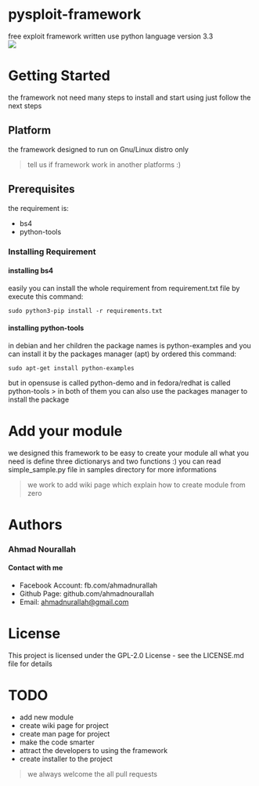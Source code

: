 # pysploit-framework
free exploit framework written use python language version 3.3
<br>
<img src="http://webscan.esy.es/pysploit.png">

# Getting Started
the framework not need many steps to install and start using just follow the next steps
## Platform
the framework designed to run on Gnu/Linux distro only 
> tell us if framework work in another platforms :)
## Prerequisites
the requirement is: 
* bs4
* python-tools
### Installing Requirement 
#### installing bs4
easily you can install the whole requirement from requirement.txt file by execute this command:
```
sudo python3-pip install -r requirements.txt
```
#### installing python-tools
in debian and her children the package names is python-examples and you can install it by the packages manager (apt) by ordered this command:
```
sudo apt-get install python-examples
```
but in opensuse is called python-demo and in fedora/redhat is called python-tools > in both of them you can also use the packages manager to install the package
# Add your module
we designed this framework to be easy to create your module all what you need is define three dictionarys and two functions :) 
you can read simple_sample.py file in samples directory for more informations 
> we work to add wiki page which explain how to create module from zero
# Authors
### Ahmad Nourallah
#### Contact with me
* Facebook Account: fb.com/ahmadnurallah
* Github Page: github.com/ahmadnourallah
* Email: ahmadnurallah@gmail.com
# License
This project is licensed under the GPL-2.0 License - see the LICENSE.md file for details
# TODO
* add new module
* create wiki page for project
* create man page for project 
* make the code smarter
* attract the developers to using the framework
* create installer to the project
> we always welcome the all pull requests
